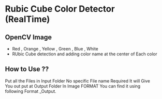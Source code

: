 # Rubic Cube Color Detector (RealTime)

## OpenCV Image

- Red , Orange , Yellow , Green , Blue , White
- RUbic Cube detection and adding color name at the center of Each color

## How to Use ??

Put all the Files in Input Folder No specific File name Required
It will Give You out put at Output Folder In Image FORMAT
You can find it using following Format <Filename>\_Output.<Extenction>
